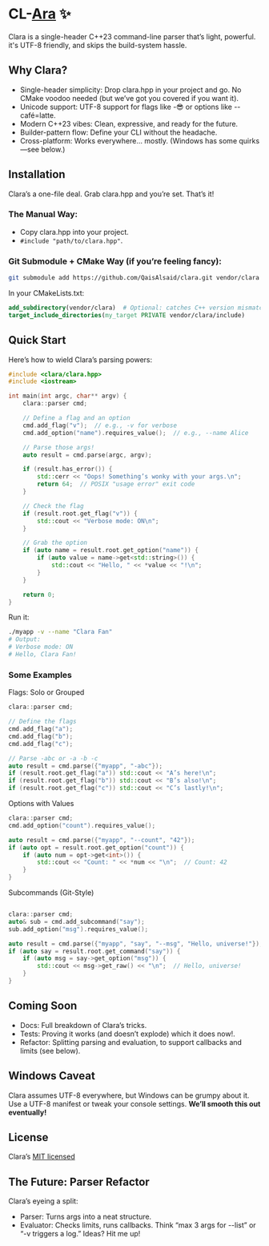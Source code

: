 # CL-[Ara](https://en.wikipedia.org/wiki/Ara_(constellation)) ✨

Clara is a single-header C++23 command-line parser that’s light, powerful.
it's UTF-8 friendly, and skips the build-system hassle.

## Why Clara?

* Single-header simplicity: Drop clara.hpp in your project and go. No CMake voodoo needed (but we’ve got you covered if you want it).
* Unicode support: UTF-8 support for flags like -😎 or options like --café=latte.
* Modern C++23 vibes: Clean, expressive, and ready for the future.
* Builder-pattern flow: Define your CLI without the headache.
* Cross-platform: Works everywhere… mostly. (Windows has some quirks—see below.)

## Installation
Clara’s a one-file deal. Grab clara.hpp and you’re set. That’s it!

### The Manual Way:
* Copy clara.hpp into your project.
* `#include "path/to/clara.hpp"`.
### Git Submodule + CMake Way (if you’re feeling fancy):

``` bash
git submodule add https://github.com/QaisAlsaid/clara.git vendor/clara
```

In your CMakeLists.txt:
```cmake
add_subdirectory(vendor/clara)  # Optional: catches C++ version mismatches
target_include_directories(my_target PRIVATE vendor/clara/include)
```

## Quick Start
Here’s how to wield Clara’s parsing powers:

```cpp
#include <clara/clara.hpp>
#include <iostream>

int main(int argc, char** argv) {
    clara::parser cmd;

    // Define a flag and an option
    cmd.add_flag("v");  // e.g., -v for verbose
    cmd.add_option("name").requires_value();  // e.g., --name Alice

    // Parse those args!
    auto result = cmd.parse(argc, argv);

    if (result.has_error()) {
        std::cerr << "Oops! Something’s wonky with your args.\n";
        return 64;  // POSIX "usage error" exit code
    }

    // Check the flag
    if (result.root.get_flag("v")) {
        std::cout << "Verbose mode: ON\n";
    }

    // Grab the option
    if (auto name = result.root.get_option("name")) {
        if (auto value = name->get<std::string>()) {
            std::cout << "Hello, " << *value << "!\n";
        }
    }

    return 0;
}
```
Run it:

```bash
./myapp -v --name "Clara Fan"
# Output:
# Verbose mode: ON
# Hello, Clara Fan!
```

### Some Examples
Flags: Solo or Grouped
```cpp
clara::parser cmd;

// Define the flags
cmd.add_flag("a");
cmd.add_flag("b");
cmd.add_flag("c");

// Parse -abc or -a -b -c
auto result = cmd.parse({"myapp", "-abc"});
if (result.root.get_flag("a")) std::cout << "A’s here!\n";
if (result.root.get_flag("b")) std::cout << "B’s also!\n";
if (result.root.get_flag("c")) std::cout << "C’s lastly!\n";
```

Options with Values
```cpp
clara::parser cmd;
cmd.add_option("count").requires_value();

auto result = cmd.parse({"myapp", "--count", "42"});
if (auto opt = result.root.get_option("count")) {
    if (auto num = opt->get<int>()) {
        std::cout << "Count: " << *num << "\n";  // Count: 42
    }
}
```

Subcommands (Git-Style)

```cpp

clara::parser cmd;
auto& sub = cmd.add_subcommand("say");
sub.add_option("msg").requires_value();

auto result = cmd.parse({"myapp", "say", "--msg", "Hello, universe!"});
if (auto say = result.root.get_command("say")) {
    if (auto msg = say->get_option("msg")) {
        std::cout << msg->get_raw() << "\n";  // Hello, universe!
    }
}
```
## Coming Soon
* Docs: Full breakdown of Clara’s tricks.
* Tests: Proving it works (and doesn’t explode) which it does now!.
* Refactor: Splitting parsing and evaluation, to support callbacks and limits (see below).

## Windows Caveat
Clara assumes UTF-8 everywhere, but Windows can be grumpy about it. Use a UTF-8 manifest or tweak your console settings. **We’ll smooth this out eventually!**

## License
Clara’s [MIT licensed](LICENSE)

## The Future: Parser Refactor
Clara’s eyeing a split:

* Parser: Turns args into a neat structure.
* Evaluator: Checks limits, runs callbacks. Think “max 3 args for --list” or “-v triggers a log.” Ideas? Hit me up!
